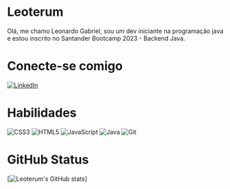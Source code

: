 # Leoterum
Olá, me chamo Leonardo Gabriel, sou um dev iniciante na programação java e estou inscrito no Santander Bootcamp 2023 - Backend Java.
# Conecte-se comigo
[![LinkedIn](https://img.shields.io/badge/LinkedIn-000?style=for-the-badge&logo=linkedin&logoColor=0E76A8)](https://www.linkedin.com/in/leonardo-silva-3b451b288/)
# Habilidades
![CSS3](https://img.shields.io/badge/css3-%231572B6.svg?style=for-the-badge&logo=css3&logoColor=white) ![HTML5](https://img.shields.io/badge/html5-%23E34F26.svg?style=for-the-badge&logo=html5&logoColor=white) ![JavaScript](https://img.shields.io/badge/javascript-%23323330.svg?style=for-the-badge&logo=javascript&logoColor=%23F7DF1E) ![Java](https://img.shields.io/badge/Java-000?style=for-the-badge&logo=java)
![Git](https://img.shields.io/badge/git-%23F05033.svg?style=for-the-badge&logo=git&logoColor=white)

# GitHub Status
[![Leoterum's GitHub stats](https://github-readme-stats.vercel.app/api?username=Leoterum&show_icons=true&theme=synthwave)]
